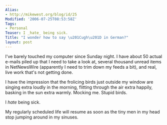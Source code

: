 ```yaml
---
Alias:
- http://mikewest.org/blog/id/25
Modified: '2006-07-25T08:53:58Z'
Tags:
- Personal
Teaser: I _hate_ being sick.
Title: "I wonder how to say \u201Cugh\u201D in German?"
layout: post
---
```

I've barely touched my computer since Sunday night.  I have about 50 actual e-mails piled up that I need to take a look at, several thousand unread items in NetNewsWire (apparently I need to trim down my feeds a bit), and real, live work that's not getting done.

I have the impression that the frolicing birds just outside my window are singing extra loudly in the morning, flitting through the air extra happily, basking in the sun extra warmly.  Mocking me.  Stupid birds.

I _hate_ being sick.

My regularly scheduled life will resume as soon as the tiny men in my head stop jumping around in my sinuses.